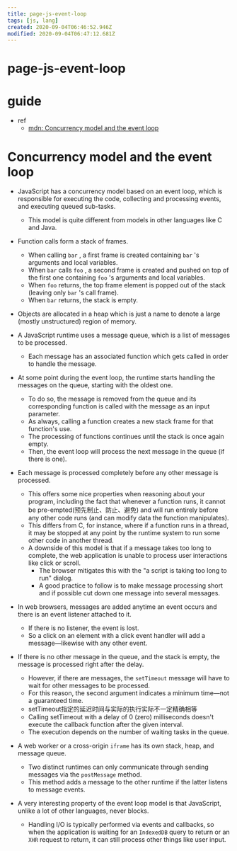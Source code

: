 ```yaml
---
title: page-js-event-loop
tags: [js, lang]
created: 2020-09-04T06:46:52.946Z
modified: 2020-09-04T06:47:12.681Z
---
```


# page-js-event-loop

# guide

- ref
  - [mdn: Concurrency model and the event loop](https://developer.mozilla.org/en-US/docs/Web/JavaScript/EventLoop)

# Concurrency model and the event loop

- JavaScript has a concurrency model based on an event loop, which is responsible for executing the code, collecting and processing events, and executing queued sub-tasks. 
  - This model is quite different from models in other languages like C and Java.
- Function calls form a stack of frames.
  - When calling `bar` , a first frame is created containing `bar` 's arguments and local variables.
  - When `bar` calls `foo` , a second frame is created and pushed on top of the first one containing `foo` 's arguments and local variables. 
  - When `foo` returns, the top frame element is popped out of the stack (leaving only `bar` 's call frame). 
  - When `bar` returns, the stack is empty.
- Objects are allocated in a heap which is just a name to denote a large (mostly unstructured) region of memory.
- A JavaScript runtime uses a message queue, which is a list of messages to be processed. 
  - Each message has an associated function which gets called in order to handle the message.
- At some point during the event loop, the runtime starts handling the messages on the queue, starting with the oldest one. 
  - To do so, the message is removed from the queue and its corresponding function is called with the message as an input parameter. 
  - As always, calling a function creates a new stack frame for that function's use.
  - The processing of functions continues until the stack is once again empty. 
  - Then, the event loop will process the next message in the queue (if there is one).
- Each message is processed completely before any other message is processed.
  - This offers some nice properties when reasoning about your program, including the fact that whenever a function runs, it cannot be pre-empted(预先制止、防止、避免) and will run entirely before any other code runs (and can modify data the function manipulates). 
  - This differs from C, for instance, where if a function runs in a thread, it may be stopped at any point by the runtime system to run some other code in another thread.
  - A downside of this model is that if a message takes too long to complete, the web application is unable to process user interactions like click or scroll. 
    - The browser mitigates this with the "a script is taking too long to run" dialog. 
    - A good practice to follow is to make message processing short and if possible cut down one message into several messages.

- In web browsers, messages are added anytime an event occurs and there is an event listener attached to it. 
  - If there is no listener, the event is lost. 
  - So a click on an element with a click event handler will add a message—likewise with any other event.
- If there is no other message in the queue, and the stack is empty, the message is processed right after the delay. 
  - However, if there are messages, the `setTimeout` message will have to wait for other messages to be processed. 
  - For this reason, the second argument indicates a minimum time—not a guaranteed time.
  - setTimeout指定的延迟时间与实际的执行实际不一定精确相等
  - Calling setTimeout with a delay of 0 (zero) milliseconds doesn't execute the callback function after the given interval.
  - The execution depends on the number of waiting tasks in the queue.

- A web worker or a cross-origin `iframe` has its own stack, heap, and message queue. 
  - Two distinct runtimes can only communicate through sending messages via the `postMessage` method. 
  - This method adds a message to the other runtime if the latter listens to message events.

- A very interesting property of the event loop model is that JavaScript, unlike a lot of other languages, never blocks. 
  - Handling I/O is typically performed via events and callbacks, so when the application is waiting for an `IndexedDB` query to return or an `XHR` request to return, it can still process other things like user input.
